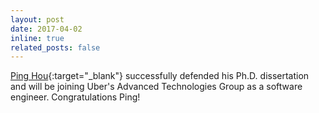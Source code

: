 ```yaml
---
layout: post
date: 2017-04-02
inline: true
related_posts: false
---
```


[Ping Hou](https://www.linkedin.com/in/ping-hou-ba54aa17/){:target="_blank"} successfully defended his Ph.D. dissertation and will be joining Uber's Advanced Technologies Group as a software engineer. Congratulations Ping!